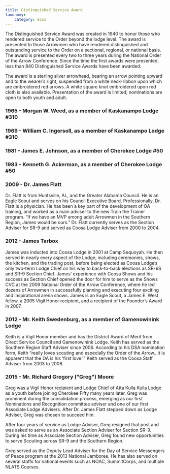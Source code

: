 ```yaml
---
title: Distinguished Service Award
taxonomy:
    category: docs
---
```


The Distinguished Service Award was created in 1940 to honor those who rendered service to the Order beyond the lodge level. The award is presented to those Arrowmen who have rendered distinguished and outstanding service to the Order on a sectional, regional, or national basis. The award is presented every two to three years during the National Order of the Arrow Conference. Since the time the first awards were presented, less than 840 Distinguished Service Awards have been awarded.

The award is a sterling silver arrowhead, bearing an arrow pointing upward and to the wearer’s right, suspended from a white neck-ribbon upon which are embroidered red arrows. A white square knot embroidered upon red cloth is also available. Presentation of the award is limited; nominations are open to both youth and adult.

### 1965 - Morgan W. Weed, as a member of Kaskanampo Lodge #310

### 1969 - William C. Ingersoll, as a member of Kaskanampo Lodge #310

### 1981 - James E. Johnson, as a member of Cherokee Lodge #50

### 1983 - Kenneth G. Ackerman, as a member of Cherokee Lodge #50

### 2009 - Dr. James Flatt

Dr. Flatt is from Huntsville, AL, and the Greater Alabama Council. He is an Eagle Scout and serves on his Council Executive Board. Professionally, Dr. Flatt is a physician. He has been a key part of the development of OA training, and worked as a main adviser to the new Train the Trainer program. “If we have an MVP among adult Arrowmen in the Southern Region, James would be ours.”  Dr. Flatt currently serves as the Section Adviser for SR-9 and served as Coosa Lodge Adviser from 2000 to 2004.

### 2012 - James Tarbox

James was inducted into Coosa Lodge in 2001 at Camp Sequoyah. He then served in nearly every aspect of the Lodge, including ceremonies, shows, the kitchen, and the trading post, before being elected as Coosa Lodge’s only two-term Lodge Chief on his way to back-to-back elections as SR-6S and SR-9 Section Chief.  James’ experience with Coosa Shows and his success as Section Chief opened the door for him to serve as the Shows CVC at the 2009 National Order of the Arrow Conference, where he led dozens of Arrowmen in successfully planning and executing four exciting and inspirational arena shows.  James is an Eagle Scout, a James E. West fellow, a 2005 Vigil Honor recipient, and a recipient of the Founder’s Award in 2007.

### 2012 - Mr. Keith Swedenburg, as a member of Gamenowinink Lodge

Keith is a Vigil Honor member and has the District Award of Merit from Direct Service Council and Gamenowinink Lodge. Keith has served as the Southern Region Staff Adviser since 2006. According to his DSA nomination form, Keith “really loves scouting and especially the Order of the Arrow…it is apparent that the OA is his ‘first love.'”  Keith served as the Coosa Staff Adviser from 2003 to 2006.

### 2015 - Mr. Richard Gregory ("Greg") Moore

Greg was a Vigil Honor recipient and Lodge Chief of Atta Kulla Kulla Lodge as a youth before joining Cherokee Fifty many years later. Greg was prominent during the consolidation process, emerging as our first Nominations and Recognition committee adviser and one of our first Associate Lodge Advisers. After Dr. James Flatt stepped down as Lodge Adviser, Greg was chosen to succeed him.

After four years of service as Lodge Adviser, Greg resigned that post and was asked to serve as an Associate Section Adviser for Section SR-9. During his time as Associate Section Adviser, Greg found new opportunities to serve Scouting across SR-9 and the Southern Region.

Greg served as the Deputy Lead Adviser for the Day of Service Messengers of Peace program at the 2013 National Jamboree. He has also served on several staffs for national events such as NOAC, SummitCorps, and multiple NLATS Courses.
